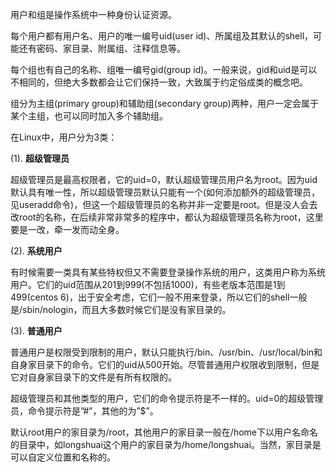 

用户和组是操作系统中一种身份认证资源。

每个用户都有用户名、用户的唯一编号uid(user id)、所属组及其默认的shell，可能还有密码、家目录、附属组、注释信息等。

每个组也有自己的名称、组唯一编号gid(group id)。一般来说，gid和uid是可以不相同的，但绝大多数都会让它们保持一致，大致属于约定俗成类的概念吧。

组分为主组(primary group)和辅助组(secondary group)两种，用户一定会属于某个主组，也可以同时加入多个辅助组。

在Linux中，用户分为3类：

(1). **超级管理员**

超级管理员是最高权限者，它的uid=0，默认超级管理员用户名为root。因为uid默认具有唯一性，所以超级管理员默认只能有一个(如何添加额外的超级管理员，见useradd命令)，但这一个超级管理员的名称并非一定要是root。但是没人会去改root的名称，在后续非常非常多的程序中，都认为超级管理员名称为root，这里要是一改，牵一发而动全身。

(2). **系统用户**

有时候需要一类具有某些特权但又不需要登录操作系统的用户，这类用户称为系统用户。它们的uid范围从201到999(不包括1000)，有些老版本范围是1到499(centos  6)，出于安全考虑，它们一般不用来登录，所以它们的shell一般是/sbin/nologin，而且大多数时候它们是没有家目录的。

(3). **普通用户**

普通用户是权限受到限制的用户，默认只能执行/bin、/usr/bin、/usr/local/bin和自身家目录下的命令。它们的uid从500开始。尽管普通用户权限收到限制，但是它对自身家目录下的文件是有所有权限的。

超级管理员和其他类型的用户，它们的命令提示符是不一样的。uid=0的超级管理员，命令提示符是”#”，其他的为”$”。

默认root用户的家目录为/root，其他用户的家目录一般在/home下以用户名命名的目录中，如longshuai这个用户的家目录为/home/longshuai。当然，家目录是可以自定义位置和名称的。
